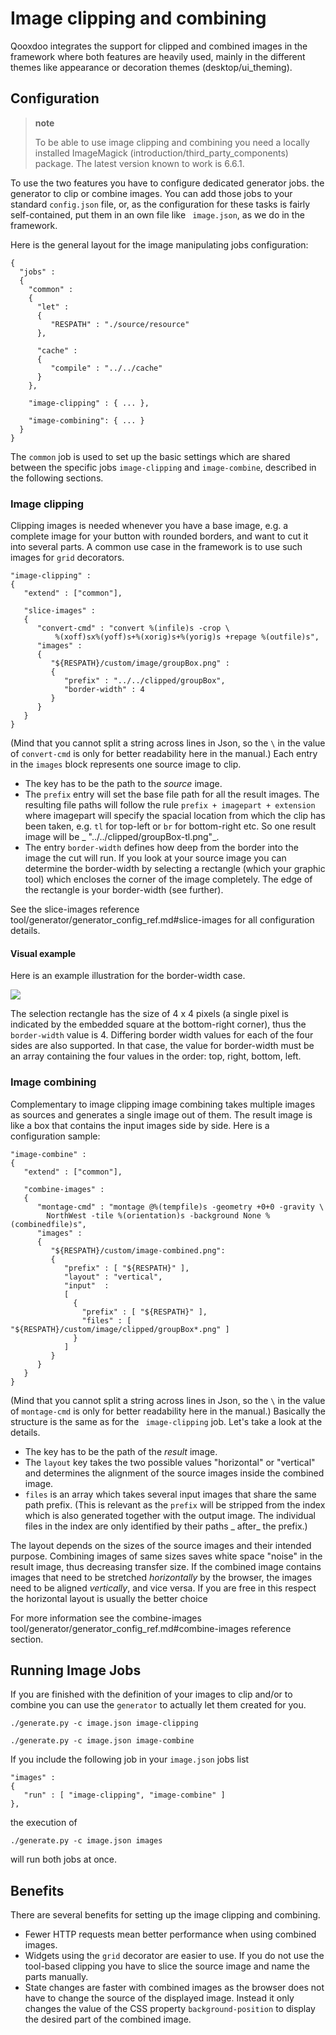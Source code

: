 # Image clipping and combining

Qooxdoo integrates the support for clipped and combined images in the
framework where both features are heavily used, mainly in the
different themes like appearance or decoration themes
(desktop/ui_theming).

## Configuration

> **note**
>
> To be able to use image clipping and combining you need a locally
> installed ImageMagick (introduction/third_party_components) package.
> The latest version known to work is 6.6.1.

To use the two features you have to configure dedicated generator
jobs. the generator to clip or combine images. You can add those jobs
to your standard `config.json` file, or, as the configuration for
these tasks is fairly self-contained, put them in an own file like `
image.json`, as we do in the framework.

Here is the general layout for the image manipulating jobs
configuration:

```
{
  "jobs" :
  {
    "common" :
    {
      "let" :
      {
         "RESPATH" : "./source/resource"
      },

      "cache" :
      {
         "compile" : "../../cache"
      }
    },

    "image-clipping" : { ... },

    "image-combining": { ... }
  }
}
```

The `common` job is used to set up the basic settings which are shared
between the specific jobs `image-clipping` and `image-combine`,
described in the following sections.

### Image clipping

Clipping images is needed whenever you have a base image, e.g. a
complete image for your button with rounded borders, and want to cut
it into several parts. A common use case in the framework is to use
such images for `grid` decorators.

```
"image-clipping" :
{
   "extend" : ["common"],

   "slice-images" :
   {
      "convert-cmd" : "convert %(infile)s -crop \
          %(xoff)sx%(yoff)s+%(xorig)s+%(yorig)s +repage %(outfile)s",
      "images" :
      {
         "${RESPATH}/custom/image/groupBox.png" :
         {
            "prefix" : "../../clipped/groupBox",
            "border-width" : 4
         }
      } 
   }
}
```

(Mind that you cannot split a string across lines in Json, so the `\`
in the value of `convert-cmd` is only for better readability here in
the manual.) Each entry in the `images` block represents one source
image to clip.

-   The key has to be the path to the _source_ image.
-   The `prefix` entry will set the base file path for all the result
    images. The resulting file paths will follow the rule `prefix +
    imagepart + extension` where imagepart will specify the spacial
    location from which the clip has been taken, e.g. `tl` for top-left or
    `br` for bottom-right etc. So one result image will be _
    "../../clipped/groupBox-tl.png"_.
-   The entry `border-width` defines how deep from the border into the
    image the cut will run. If you look at your source image you can
    determine the border-width by selecting a rectangle (which your
    graphic tool) which encloses the corner of the image completely. The
    edge of the rectangle is your border-width (see further).

See the slice-images reference
tool/generator/generator_config_ref.md#slice-images for all
configuration details.

#### Visual example

Here is an example illustration for the border-width case.

![](groupbox_clipping.png)

The selection rectangle has the size of 4 x 4 pixels (a single pixel
is indicated by the embedded square at the bottom-right corner), thus
the `border-width` value is 4. Differing border width values for each
of the four sides are also supported. In that case, the value for
border-width must be an array containing the four values in the order:
top, right, bottom, left.

### Image combining

Complementary to image clipping image combining takes multiple images
as sources and generates a single image out of them. The result image
is like a box that contains the input images side by side. Here is a
configuration sample:

```
"image-combine" :
{
   "extend" : ["common"],

   "combine-images" :
   {
      "montage-cmd" : "montage @%(tempfile)s -geometry +0+0 -gravity \
        NorthWest -tile %(orientation)s -background None %(combinedfile)s",
      "images" :
      {
         "${RESPATH}/custom/image-combined.png":
         {
            "prefix" : [ "${RESPATH}" ],
            "layout" : "vertical",
            "input"  :
            [
              {
                "prefix" : [ "${RESPATH}" ],
                "files" : [ "${RESPATH}/custom/image/clipped/groupBox*.png" ]
              }
            ]
         }
      }
   }
}
```

(Mind that you cannot split a string across lines in Json, so the `\`
in the value of `montage-cmd` is only for better readability here in
the manual.) Basically the structure is the same as for the `
image-clipping` job. Let's take a look at the details.

-   The key has to be the path of the _result_ image.
-   The `layout` key takes the two possible values "horizontal" or
    "vertical" and determines the alignment of the source images inside
    the combined image.
-   `files` is an array which takes several input images that share the
    same path prefix. (This is relevant as the `prefix` will be stripped
    from the index which is also generated together with the output image.
    The individual files in the index are only identified by their paths _
    after_ the prefix.)

The layout depends on the sizes of the source images and their
intended purpose. Combining images of same sizes saves white space
"noise" in the result image, thus decreasing transfer size. If the
combined image contains images that need to be stretched _horizontally_
        by the browser, the images need to be aligned _vertically_,
and vice versa. If you are free in this respect the horizontal layout
is usually the better choice

For more information see the combine-images
tool/generator/generator_config_ref.md#combine-images reference
section.

## Running Image Jobs

If you are finished with the definition of your images to clip and/or
to combine you can use the `generator` to actually let them created
for you.

```
./generate.py -c image.json image-clipping

./generate.py -c image.json image-combine
```

If you include the following job in your `image.json` jobs list

```
"images" :
{
   "run" : [ "image-clipping", "image-combine" ]
},
```

the execution of

```
./generate.py -c image.json images
```

will run both jobs at once.

## Benefits

There are several benefits for setting up the image clipping and
combining.

-   Fewer HTTP requests mean better performance when using combined
    images.
-   Widgets using the `grid` decorator are easier to use. If you do not
    use the tool-based clipping you have to slice the source image and
    name the parts manually.
-   State changes are faster with combined images as the browser does not
    have to change the source of the displayed image. Instead it only
    changes the value of the CSS property `background-position` to display
    the desired part of the combined image.
